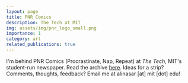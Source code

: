 ```yaml
---
layout: page
title: PNR Comics
description: The Tech at MIT
img: assets/img/pnr_logo_small.png
importance: 1
category: art
related_publications: true
---
```


I'm behind PNR Comics (Procrastinate, Nap, Repeat) at *The Tech*, MIT's student-run newspaper. Read the archive [here](https://thetech.com/photographers/alina-sarmiento). Ideas for a strip? Comments, thoughts, feedback? Email me at alinasar [at] mit [dot] edu!

